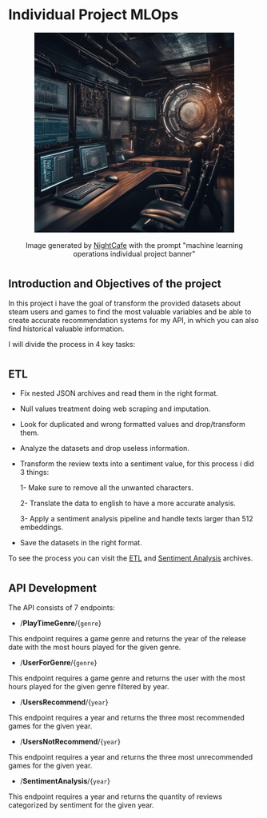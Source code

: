 # <h1> **Individual Project MLOps** </h1>
<p align="center">
<img src="./_src/mlops_ia.jpg"  height=400 width=400>
</p>
  
<p align="center"> Image generated by <a href="https://creator.nightcafe.studio/">NightCafe</a> with the prompt "machine learning operations individual project banner"</p>
 
# <h2> **Introduction and Objectives of the project** </h2>

In this project i have the goal of transform the provided datasets about steam users and games to find the most valuable variables and be able to create accurate recommendation systems for my API, in which you can also find historical valuable information.

I will divide the process in 4 key tasks:

# <h2> **ETL** </h2>
- Fix nested JSON archives and read them in the right format.
- Null values treatment doing web scraping and imputation.
- Look for duplicated and wrong formatted values and drop/transform them.
- Analyze the datasets and drop useless information.
- Transform the review texts into a sentiment value, for this process i did 3 things:
 
    1- Make sure to remove all the unwanted characters.
  
    2- Translate the data to english to have a more accurate analysis.
  
    3- Apply a sentiment analysis pipeline and handle texts larger than 512 embeddings.
  
- Save the datasets in the right format.
  
To see the process you can visit the [ETL](https://github.com/motm-1/PI_MLOps/blob/main/etl.py) and [Sentiment Analysis](https://github.com/motm-1/PI_MLOps/blob/main/sentiment_analysis.py) archives.

# <h2> **API Development** </h2>
The API consists of 7 endpoints:

- /**PlayTimeGenre**/{`genre`}

This endpoint requires a game genre and returns the year of the release date with the most hours played for the given genre.

- /**UserForGenre**/{`genre`}

This endpoint requires a game genre and returns the user with the most hours played for the given genre filtered by year.

- /**UsersRecommend**/{`year`}

This endpoint requires a year and returns the three most recommended games for the given year.

- /**UsersNotRecommend**/{`year`}

This endpoint requires a year and returns the three most unrecommended games for the given year.

- /**SentimentAnalysis**/{`year`}

This endpoint requires a year and returns the quantity of reviews categorized by sentiment for the given year.
